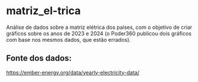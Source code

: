 # matriz_el-trica
Análise de dados sobre a matriz elétrica dos países, com o objetivo de criar gráficos sobre os anos de 2023 e 2024 (o Poder360 publicou dois gráficos com base nos mesmos dados, que estão errados).

## Fonte dos dados:
https://ember-energy.org/data/yearly-electricity-data/
